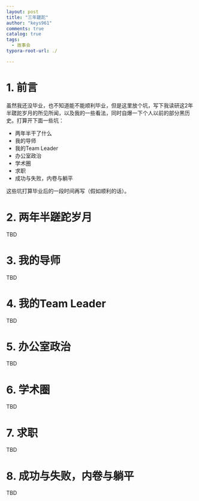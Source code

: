 ```yaml
---
layout: post
title: "三年蹉跎"
author: "keys961"
comments: true
catalog: true
tags:
  - 故事会
typora-root-url: ./

---
```


# 1. 前言

虽然我还没毕业，也不知道能不能顺利毕业，但是这里放个坑，写下我读研这2年半蹉跎岁月的所见所闻，以及我的一些看法，同时自爆一下个人以前的部分黑历史。打算开下面一些坑：

- 两年半干了什么
- 我的导师
- 我的Team Leader
- 办公室政治
- 学术圈
- 求职
- 成功与失败，内卷与躺平

这些坑打算毕业后的一段时间再写（假如顺利的话）。

# 2. 两年半蹉跎岁月

TBD

# 3. 我的导师

TBD

# 4. 我的Team Leader

TBD

# 5. 办公室政治

TBD

# 6. 学术圈

TBD

# 7. 求职

TBD

# 8. 成功与失败，内卷与躺平

TBD
